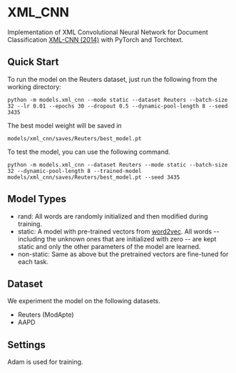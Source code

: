 # XML_CNN

Implementation of XML Convolutional Neural Network for Document Classification [XML-CNN (2014)](http://nyc.lti.cs.cmu.edu/yiming/Publications/jliu-sigir17.pdf) with PyTorch and Torchtext.

## Quick Start

To run the model on the Reuters dataset, just run the following from the working directory:

```
python -m models.xml_cnn --mode static --dataset Reuters --batch-size 32 --lr 0.01 --epochs 30 --dropout 0.5 --dynamic-pool-length 8 --seed 3435
```

The best model weight will be saved in

```
models/xml_cnn/saves/Reuters/best_model.pt
```

To test the model, you can use the following command.

```
python -m models.xml_cnn --dataset Reuters --mode static --batch-size 32 --dynamic-pool-length 8 --trained-model models/xml_cnn/saves/Reuters/best_model.pt --seed 3435
```

## Model Types

- rand: All words are randomly initialized and then modified during training.
- static: A model with pre-trained vectors from [word2vec](https://code.google.com/archive/p/word2vec/). All words -- including the unknown ones that are initialized with zero -- are kept static and only the other parameters of the model are learned.
- non-static: Same as above but the pretrained vectors are fine-tuned for each task.

## Dataset

We experiment the model on the following datasets.

- Reuters (ModApte)
- AAPD

## Settings

Adam is used for training.
